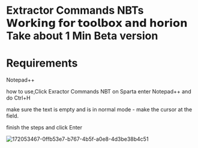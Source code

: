 # Extractor Commands NBTs 𝗪𝗼𝗿𝗸𝗶𝗻𝗴 𝗳𝗼𝗿 𝘁𝗼𝗼𝗹𝗯𝗼𝘅 𝗮𝗻𝗱 𝗵𝗼𝗿𝗶𝗼𝗻 Take about 1 Min Beta version

# Requirements

Notepad++

how to use,Click Exractor Commands NBT on Sparta enter Notepad++ and do Ctrl+H

make sure the text is empty and is in normal mode - make the cursor at the field.

finish the steps and click Enter 

![172053467-0ffb53e7-b767-4b5f-a0e8-4d3be38b4c51](https://user-images.githubusercontent.com/101429553/172379939-c43c6460-9a69-4972-aaf2-d8efddac5112.jpg)
